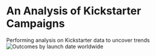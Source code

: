 # An Analysis of Kickstarter Campaigns
Performing analysis on Kickstarter data to uncover trends
![Outcomes by launch date worldwide](kickstarter-analysis/Images/Outcomes%20by%20launch%20date%20worldwide.png)
